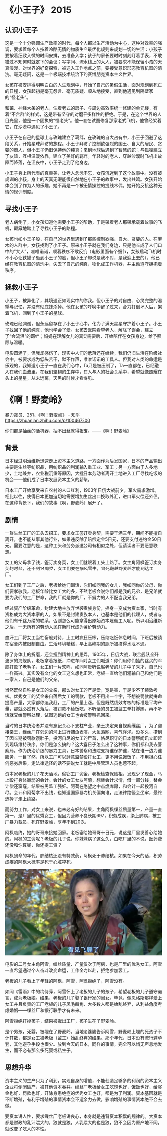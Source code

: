 # 《小王子》 2015

## 认识小王子

这是一个十分强调生产效率的时代，每个人都以生产活动为中心，这种对效率的强调，要求着每个人按着冷酷无情的物质生产最优化规则来规划一切的生活：小孩子要按着细致入微的时间安排，去准备入学；孩子的家长要时时刻刻盯着手表，不敢错过不知何时就定下的会议；写字间、流水线上的大人，被要求不能保留小孩的天真浪漫、对世界的好奇探索，被送入工作地点之前，要接受意识形态教育机器的清洗。毫无疑问，这是一个极端技术统治下的赛博朋克资本主义世界。

女孩在被安排得明明白白的人生规划中，开始了自己的暑假生活，面对规划到死亡的日程，女孩起初是毫无怨言、毫无质疑、顺从地接受，直到他遇见到隔壁家的“怪老头”。

和蔼、神经大条的老人，住着老式的房子，与周边高效率统一修建的单元楼，有着“不合群”的样式，这是带有坚守的对磨平多样性的拒绝。于是，在这个世界的人目光里，他是一个固执的“怪老头”。他一直在试图修复那家老式飞机，他曾经架着它，在沙漠中遇见了小王子。

小王子在自己的星球上与玫瑰建立了羁绊，在玫瑰的自大占有中，小王子回避了这段关系，开始星球拜访的旅程。小王子拜访了控制欲强烈的国王、自大的居民、贪婪的商人，但小王子仍旧保持他的纯真；来到地球后遇到了智慧的蛇；与狐狸建立了友谊，互相温暖依靠，建立了美好的羁绊。年轻时的老人，穿越沙漠时飞机出故障而降落，在沮丧中，小王子走到了他身边。

小王子身上所代表的真善美，让老人念念不忘，女孩沉迷到了这个故事中。没有被规训的小孩，身上的天真无暇能很自然地在小王子的故事中，发出共鸣。女孩开始体会到了作为人的乐趣，她不再是一个被无情操控的提线木偶。她开始反抗这种无情的规训制度。

## 寻找小王子

老人病倒了，小女孩知道他需要小王子的帮助，于是架着老人那架承载着故事的飞机，颠簸地踏上了寻找小王子的路程。

女孩也如小王子般，在自己的世界里遇到了那些控制欲强、自大、贪婪的人。在麻木的人群中，女孩找到了小王子。原来小王子就在我们身边，只是他长成了人们口中的“大人”，唯唯诺诺，顺着秩序不敢反抗（电影里面有个细节，女孩启动飞机时不小心让铁罐子砸到小王子的脸，但小王子却说是我不对，是我迎上去的），他已经在教育机器的清洗中，失去了自己的纯真，物化成工作机器，并主动遵守拥抱着秩序。

## 拯救小王子

小王子，被异化了，其境遇正如现实中的你我。但小王子的对自由、心灵完整的渴望与记忆，并没有彻底抹杀掉。他在女孩的呼唤中醒了过来，合力打倒坏人后，架着飞机，回到了小王子的星球。

玫瑰已经凋谢，但永远留存在了小王子心中，化为了满天星星守护着小王子。小王子找回了他的纯真，他也学会了爱。女孩去医院看望老人，解除了误会，建立了“会流泪”的羁绊；妈妈在理解女儿的真实需要后，开始陪伴在女孩身边，给予照顾与温暖。

电影圆满了，但我却感伤了，现实中人们的低落还在继续，我们仍旧生活在阶级社会中，被要求成为低头苦干，默不作声，唯唯诺诺的工具人。但我对人类的命运是乐观的，我知道小王子一直在我们心中，Ta只是被压制了，Ta一直都在，已经融入在我们血液里，在我们坚韧的生存中，在人与人的社会关系中，希望就像照耀在头上的星星，从未远离，天黑的时候才看得见。

# 《啊！野麦岭》

暴力裁员、251、《啊！野麦岭》 - 知乎  https://zhuanlan.zhihu.com/p/100467300

你们都是抽丝的活机器，抽不出丝就得报废。——《啊！野麦岭》

## 背景

日本经过明治维新迅速走上资本主义道路，一方面作为后发国家，日本的产品输出主要是生丝等纺织品，用纺织品的利润输入重工业、军工；另一方面由于人多地少，土地兼并，农业税沉重等原因，大批日本劳动者离开土地进入工厂寻找吃饭的机会——他们成了日本发展资本主义的薪柴。

日本工厂开始享受来自农村的人口红利，1903年日俄大战前夕，军火需求激增。相比以往，使得日本更加迫切地需要增加生丝出口换取外汇，进口军火偿还外债。在这种背景下，我们的故事《啊，野麦岭》展开了。

## 剧情

一群生丝工厂的工头去招工，要求女工签订卖身契，需要干满三年，期间不能擅自离开，也不能从事其他行业，如果违反除了赔偿定金5日元，还要支付违约金50日元。需要注意的是，这种工头和劳务派遣公司有相似之处，但请读者不要恶意联想。

女工的父母拿了钱，签订卖身契，女工们就跟着工头上路了。女主角阿枫签订卖身契的时候，还不到14周岁，女工们要在暴风雪中，冒死翻越野麦岭才能到达工厂。

女工们到了工厂之后，老板给她们训话，你们如同我的女儿，我如同你的父母，你们要孝敬我。老板年龄比女工大的多，不然老板会说你们都是我的兄弟，是兄弟就要为我们的工厂拼命，我的厂就是你的厂，不努力的人不配当我兄弟。

经过资产阶级革命，封建大地主放弃世袭贵族身份，摇身一变成为资本家，当时有资格成为大资本家的人，如果不是封建贵族本人，也基本是他们的代理人，或者与他们有千丝万缕的联系，否则怎么可能拿得出原始资本雇佣工人呢。所以明治维新之后，一无所有的劳动人民在新时代成为廉价劳动力。

血汗工厂将女工当牲畜般对待，上工时疯狂压榨，压缩吃饭休息时间，下班后被锁在宿舍内被限制自由。生活环境糟糕，早上高峰期的厕所被挤得水泄不通。

除了身体上的折磨，还会搜到精神上的愚弄。1905年，日俄大战，联合舰队全歼波罗的海舰队，老板拿着报纸，冲进车间对女工们喊道：你们用你们抽的丝买的军舰打败了老毛子，女工们一片欢呼，如同阿贵听说赵老爷的儿子中了秀才，自己也一样高兴。其实没有文化的女工这么想也正常，老板一直给他们灌输自己和他们是一家人，自己是他们的父亲。

当然既然自称是女工的父亲，那么对女工的严是爱，宽是害，于是少不了绩效考核。优秀女工的奖金来自落后女工的罚款，老板不用出一个字，不想被罚款就拼命提高产量，大家都你追我赶，工厂的产量上涨。但是既然绩效考核的标准是平均产量，那就必然有人落后，被罚款不给饭吃，不听话的员工被监工拳打脚踢，再不听话就交给警察处理，试图逃跑的女工也会被警察抓回来。

当时的日本统治者并没有忘记关心下支柱产业，亲王决定亲自视察缫丝厂，为了迎接亲王，缫丝厂在旁边的河上进行捕鱼表演，大鱼落网，喜气洋洋。没多久，捞到了因长期被罚款饿肚子，投河自尽的女工的尸首，恪尽职守的日本警察闻讯立即赶到现场维持秩序。你们是怎么搞的？这大喜日子怎么出了这种事，你们都和我去警察局。作为统治阶级的暴力工具，日本警察和法院支持谁保护谁，站在谁一边为谁服务，一目了然，所以工厂可以肆意监禁殴打女工，更不用说饿饭了，不用担心任何恶劣后果，走法律途径的话不要说女工就是中层管理人员也惹不起。

资本家老板的儿子花天酒地，偷窃工厂资金，老板检查保险柜，发现少了现金，马上殴打身体羸弱的会计。会计的女工女友阿菊，想替会计求情，借一部分钱，替会计偿还窟窿，结果被男监工强奸。阿菊在绝望之中点燃库房，和会计一起投河自尽。会计和阿菊拿不出钱，也知道国家暴力机关偏向谁，走法律路径会坐牢，最终选择了走上绝路。

而努力工作，对女工来说，也未必有好的结果，主角阿枫缫丝质量第一，产量一直第一，是厂里的优秀女工，但因为营养不良长期697，积劳成疾，染上肺病，被工厂暴力裁员，死在野麦岭，享年不到20岁。

阿枫临终，她的哥哥来接她回家。老板塞给她哥哥十日元，说这是厂里发善心给她的。阿枫的工资呢？老板的儿子说，你妹妹病了这么久，白吃厂里的不说，医药费还没和你算呢，你还提工资？

阿枫殒命的年代，肺结核还没有特效药，阿枫死于肺结核。如果在今天的话，积劳成疾的阿枫大概率是死于心脏猝死。

![](./pics/realize_my_lifie.jpg)

电影的二号女主角阿雪，缫丝质量、产量仅次于阿枫，也是厂里的优秀女工。阿雪一直希望通过个人奋斗改变命运，工作全力以赴，拒绝参加罢工。

老板的儿子看上了年轻的阿枫、阿雪，阿枫拒绝了，阿雪没有。

如同《雷雨》中的梅侍萍，阿雪怀上了老板的儿子的孩子，希望老板的儿子遵守诺言，成为老板娘。结果，老板的儿子娶了银行家的闺女。毕竟，像恩格斯那样爱上女工并且负责的工厂老板的儿子凤毛麟角，大多数人都是始乱终弃，从利益角度考虑婚姻——缫丝厂和银行联手才有未来。

阿雪拒绝打掉孩子，结果被撵出工厂，孩子生在了野麦岭。

是个男孩，死婴，被埋在了野麦岭。当地老婆婆告诉阿雪，野麦岭上埋的死孩子不计其数，都是女工被老板（监工）始乱终弃的结果。那个年代，日本没有流行避孕套，其他避孕手段也很少。放到今天的日本，同样的事情，完全可以悄无声息地发生，而不必有那么多死婴或私生子。

## 思想升华

资本主义的生产只为了利润，实现自身的增值，不能创造足够多的利润的资本主义企业将倒闭破产，被其他资本吞并。缫丝厂老板给女工吃饱也好，饿饭也好，给奖金也好，罚款也好，开除身患绝症的优秀女工也好，都是为了利润。资本基因就是不断增殖，有利于增殖的事情资本会不遗余力去做，影响增殖的事情资本绝不会去做。

要资本讲人性，要求缫丝厂老板讲良心，本身就是违背资本积累的规律的。大资本都是财政的乳汁喂大的，狼就是狼，人乳喂大的也是狼，狼不会因为原产地不同，就改变了吃人的本性。
